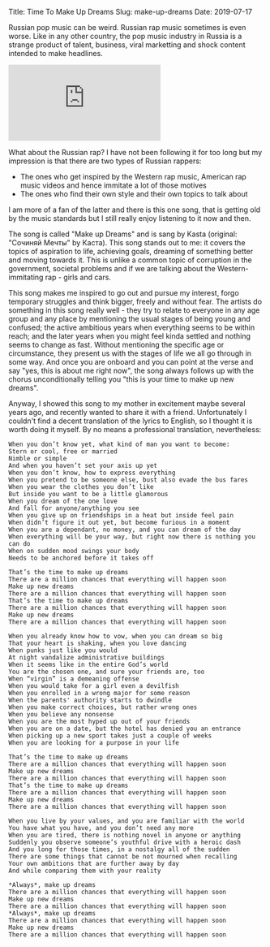 Title: Time To Make Up Dreams
Slug: make-up-dreams
Date: 2019-07-17

Russian pop music can be weird. Russian rap music sometimes is even worse. Like in any other country, the pop music industry in Russia is a strange product of talent, business, viral marketting and shock content intended to make headlines.

<iframe src="https://www.youtube.com/embed/3c09THxNmKA" frameborder="0" allowfullscreen></iframe>

What about the Russian rap? I have not been following it for too long but my impression is that there are two types of Russian rappers:

- The ones who get inspired by the Western rap music, American rap music videos and hence immitate a lot of those motives
- The ones who find their own style and their own topics to talk about

I am more of a fan of the latter and there is this one song, that is getting old by the music standards but I still really enjoy listening to it now and then.

The song is called "Make up Dreams" and is sang by Kasta (original: "Сочиняй Мечты" by Каста). This song stands out to me: it covers the topics of aspiration to life, achieving goals, dreaming of something better and moving towards it. This is unlike a common topic of corruption in the government, societal problems and if we are talking about the Western-immitating rap - girls and cars.

This song makes me inspired to go out and pursue my interest, forgo temporary struggles and think bigger, freely and without fear. The artists do something in this song really well - they try to relate to everyone in any age group and any place by mentioning the usual stages of being young and confused; the active ambitious years when everything seems to be within reach; and the later years when you might feel kinda settled and nothing seems to change as fast. Without mentioning the specific age or circumstance, they present us with the stages of life we all go through in some way. And once you are onboard and you can point at the verse and say "yes, this is about me right now", the song always follows up with the chorus unconditionally telling you "this is your time to make up new dreams".

Anyway, I showed this song to my mother in excitement maybe several years ago, and recently wanted to share it with a friend. Unfortunately I couldn't find a decent translation of the lyrics to English, so I thought it is worth doing it myself. By no means a professional translation, nevertheless:


    When you don’t know yet, what kind of man you want to become:
    Stern or cool, free or married
    Nimble or simple
    And when you haven’t set your axis up yet
    When you don’t know, how to express everything
    When you pretend to be someone else, bust also evade the bus fares
    When you wear the clothes you don’t like
    But inside you want to be a little glamorous
    When you dream of the one love
    And fall for anyone/anything you see
    When you give up on friendships in a heat but inside feel pain
    When didn’t figure it out yet, but become furious in a moment
    When you are a dependant, no money, and you can dream of the day
    When everything will be your way, but right now there is nothing you can do
    When on sudden mood swings your body
    Needs to be anchored before it takes off
    
    That’s the time to make up dreams
    There are a million chances that everything will happen soon
    Make up new dreams
    There are a million chances that everything will happen soon
    That’s the time to make up dreams
    There are a million chances that everything will happen soon
    Make up new dreams
    There are a million chances that everything will happen soon
    
    When you already know how to vow, when you can dream so big
    That your heart is shaking, when you love dancing
    When punks just like you would
    At night vandalize administrative buildings
    When it seems like in the entire God’s world
    You are the chosen one, and sure your friends are, too
    When “virgin” is a demeaning offense
    When you would take for a girl even a devilfish
    When you enrolled in a wrong major for some reason
    When the parents' authority starts to dwindle
    When you make correct choices, but rather wrong ones
    When you believe any nonsense
    When you are the most hyped up out of your friends
    When you are on a date, but the hotel has denied you an entrance
    When picking up a new sport takes just a couple of weeks
    When you are looking for a purpose in your life
    
    That’s the time to make up dreams
    There are a million chances that everything will happen soon
    Make up new dreams
    There are a million chances that everything will happen soon
    That’s the time to make up dreams
    There are a million chances that everything will happen soon
    Make up new dreams
    There are a million chances that everything will happen soon
    
    When you live by your values, and you are familiar with the world
    You have what you have, and you don’t need any more
    When you are tired, there is nothing novel in anyone or anything
    Suddenly you observe someone’s youthful drive with a heroic dash
    And you long for those times, in a nostalgy all of the sudden
    There are some things that cannot be not mourned when recalling
    Your own ambitions that are further away by day
    And while comparing them with your reality
    
    *Always*, make up dreams
    There are a million chances that everything will happen soon
    Make up new dreams
    There are a million chances that everything will happen soon
    *Always*, make up dreams
    There are a million chances that everything will happen soon
    Make up new dreams
    There are a million chances that everything will happen soon
